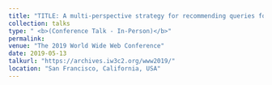 ```yaml
---
title: "TITLE: A multi-perspective strategy for recommending queries for children"
collection: talks
type: " <b>(Conference Talk - In-Person)</b>"
permalink:
venue: "The 2019 World Wide Web Conference"
date: 2019-05-13
talkurl: "https://archives.iw3c2.org/www2019/"
location: "San Francisco, California, USA"
---
```

